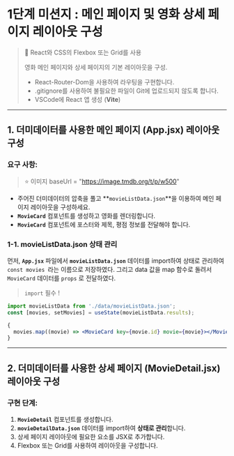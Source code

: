 # 1단계 미션지 : 메인 페이지 및 영화 상세 페이지 레이아웃 구성

> 📌 React와 CSS의 Flexbox 또는 Grid를 사용
>
> 영화 메인 페이지와 상세 페이지의 기본 레이아웃을 구성.
>
> - React-Router-Dom을 사용하여 라우팅을 구현합니다.
> - .gitignore를 사용하여 불필요한 파일이 Git에 업로드되지 않도록 합니다.
> - VSCode에 React 앱 생성 (**Vite**)

---

## 1. 더미데이터를 사용한 메인 페이지 (App.jsx) 레이아웃 구성

### **요구 사항:**

> ⭐ 이미지 baseUrl = "https://image.tmdb.org/t/p/w500"

- 주어진 더미데이터의 압축을 풀고 **`movieListData.json`**을 이용하여 메인 페이지 레이아웃을 구성하세요.
- **`MovieCard`** 컴포넌트를 생성하고 영화를 렌더링합니다.
- **`MovieCard`** 컴포넌트에 포스터와 제목, 평점 정보를 전달해야 합니다.

### 1-1. movieListData.json 상태 관리

먼저, **`App.jsx`** 파일에서 **`movieListData.json`** 데이터를 import하여 상태로 관리하여 `const movies `라는 이름으로 저장하였다.
그리고 data 값을 map 함수로 돌려서 `MovieCard` 데이터를 `props` 로 전달하였다.

> `import` 필수 !

```jsx
import movieListData from './data/movieListData.json';
const [movies, setMovies] = useState(movieListData.results);

{
  movies.map((movie) => <MovieCard key={movie.id} movie={movie}></MovieCard>);
}
```

---

## 2. 더미데이터를 사용한 상세 페이지 (MovieDetail.jsx) 레이아웃 구성

### **구현 단계:**

1. **`MovieDetail`** 컴포넌트를 생성합니다.
2. **`movieDetailData.json`** 데이터를 import하여 **상태로 관리**합니다.
3. 상세 페이지 레이아웃에 필요한 요소를 JSX로 추가합니다.
4. Flexbox 또는 Grid를 사용하여 레이아웃을 구성합니다.
